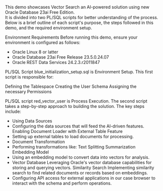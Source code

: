 This demo showcases Vector Search an AI-powered solution using new Oracle Database 23ai Free Edition.   
It is divided into two PL/SQL scripts for better understanding of the process. Below is a brief outline of each script's purpose, the steps followed in this demo, and the required environment setup.

Environment Requirements
Before running this demo, ensure your environment is configured as follows:

- Oracle Linux 8 or latter
- Oracle Database 23ai Free Release 23.5.0.24.07
- Oracle REST Data Services 24.2.3.r2011847

PL/SQL Script blue_initialization_setup.sql is Environment Setup.
This first script is responsible for:

Defining the Tablespace
Creating the User Schema
Assigning the necessary Permissions

PL/SQL script red_vector_user is Process Execution.
The second script takes a step-by-step approach to building the solution. The key steps include:

- Using Data Sources
- Configuring the data sources that will feed the AI-driven features. Enabling Document Loader with External Table Feature
- Setting up external tables to load documents for processing.
- Document Transformation
- Performing transformations like:
    Text Splitting
    Summarization
    Embedding Model
- Using an embedding model to convert data into vectors for analysis.
- Vector Database
    Leveraging Oracle's vector database capabilities for storing and querying vectors.
    Similarity Search
    Implementing similarity search to find related documents or records based on embeddings.
- Configuring API access for external applications in our case browser to interact with the schema and perform operations.
